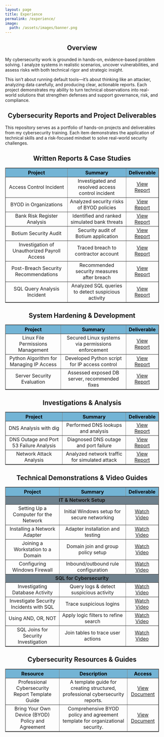 ```yaml
---
layout: page
title: Experience
permalink: /experience/
image:
  path: /assets/images/banner.png
---
```

<center><h2>Overview</h2></center>

My cybersecurity work is grounded in hands-on, evidence-based problem solving. I analyze systems in realistic scenarios, uncover vulnerabilities, and assess risks with both technical rigor and strategic insight. 

This isn’t about running default tools—it’s about thinking like an attacker, analyzing data carefully, and producing clear, actionable reports. Each project demonstrates my ability to turn technical observations into real-world solutions that strengthen defenses and support governance, risk, and compliance.

<center><h2>Cybersecurity Reports and Project Deliverables</h2></center>

This repository serves as a portfolio of hands-on projects and deliverables from my cybersecurity training. Each item demonstrates the application of technical skills and a risk-focused mindset to solve real-world security challenges.

<center><h2>Written Reports & Case Studies</h2></center>

<table align="center" border="1" cellspacing="0" cellpadding="5">
  <thead>
    <tr style="background-color: #73b4d5; color: #000000; text-align: center;">
      <th style="text-align: center;">Project</th>
      <th style="text-align: center;">Summary</th>
      <th style="text-align: center;">Deliverable</th>
    </tr>
  </thead>
  <tbody>
    <tr>
      <td style="text-align: center;">Access Control Incident</td>
      <td style="text-align: center;">Investigated and resolved access control incident</td>
      <td style="text-align: center;"><a href="https://github.com/EldonGabriel/eldongabriel.github.io/blob/main/assets/reports/REPORT%20%E2%80%93%20Access%20Control%20Incident%20-%20v1.2.0.pdf">View Report</a></td>
    </tr>
    <tr>
      <td style="text-align: center;">BYOD in Organizations</td>
      <td style="text-align: center;">Analyzed security risks of BYOD policies</td>
      <td style="text-align: center;"><a href="https://github.com/EldonGabriel/eldongabriel.github.io/blob/main/assets/reports/REPORT%20%E2%80%93%20BYOD%20in%20Organizations_%20Security%2C%20Challenges%2C%20and%20Strategies%20%E2%80%93%20v1.0.0.pdf">View Report</a></td>
    </tr>
    <tr>
      <td style="text-align: center;">Bank Risk Register Analysis</td>
      <td style="text-align: center;">Identified and ranked simulated bank threats</td>
      <td style="text-align: center;"><a href="https://github.com/EldonGabriel/eldongabriel.github.io/blob/main/assets/reports/REPORT%20%E2%80%93%20Bank%20Risk%20Register%20Analysis%20%E2%80%93%20v1.0.2.pdf">View Report</a></td>
    </tr>
    <tr>
      <td style="text-align: center;">Botium Security Audit</td>
      <td style="text-align: center;">Security audit of Botium application</td>
      <td style="text-align: center;"><a href="https://github.com/EldonGabriel/eldongabriel.github.io/blob/main/assets/reports/REPORT%20%E2%80%93%20Botium%20Security%20Audit%E2%80%93%20v1.1.0.pdf">View Report</a></td>
    </tr>
    <tr>
      <td style="text-align: center;">Investigation of Unauthorized Payroll Access</td>
      <td style="text-align: center;">Traced breach to contractor account</td>
      <td style="text-align: center;"><a href="https://github.com/EldonGabriel/eldongabriel.github.io/blob/main/assets/reports/REPORT%20%E2%80%93%20Investigation%20of%20Unauthorized%20Payroll%20Access%20Incident%20-%20v1.2.0.pdf">View Report</a></td>
    </tr>
    <tr>
      <td style="text-align: center;">Post-Breach Security Recommendations</td>
      <td style="text-align: center;">Recommended security measures after breach</td>
      <td style="text-align: center;"><a href="https://github.com/EldonGabriel/eldongabriel.github.io/blob/main/assets/reports/REPORT%20%E2%80%93%20Post-Breach%20Security%20Recommendations%20%E2%80%93%20v1.0.1.pdf">View Report</a></td>
    </tr>
    <tr>
      <td style="text-align: center;">SQL Query Analysis Incident</td>
      <td style="text-align: center;">Analyzed SQL queries to detect suspicious activity</td>
      <td style="text-align: center;"><a href="https://github.com/EldonGabriel/eldongabriel.github.io/blob/main/assets/reports/REPORT%20%E2%80%93%20SQL%20Query%20Analysis%20Incident%20%E2%80%93%20v1.0.2.pdf">View Report</a></td>
    </tr>
  </tbody>
</table>

<center><h2>System Hardening & Development</h2></center>

<table align="center" border="1" cellspacing="0" cellpadding="5">
  <thead>
    <tr style="background-color: #73b4d5; color: #000000; text-align: center;">
      <th style="text-align: center;">Project</th>
      <th style="text-align: center;">Summary</th>
      <th style="text-align: center;">Deliverable</th>
    </tr>
  </thead>
  <tbody>
    <tr>
      <td style="text-align: center;">Linux File Permissions Management</td>
      <td style="text-align: center;">Secured Linux systems via permissions enforcement</td>
      <td style="text-align: center;"><a href="https://github.com/EldonGabriel/eldongabriel.github.io/blob/main/assets/reports/REPORT%20%E2%80%93%20Linux%20File%20Permissions%20Management%20-%20v1.0.2.pdf">View Report</a></td>
    </tr>
    <tr>
      <td style="text-align: center;">Python Algorithm for Managing IP Access</td>
      <td style="text-align: center;">Developed Python script for IP access control</td>
      <td style="text-align: center;"><a href="https://github.com/EldonGabriel/eldongabriel.github.io/blob/main/assets/reports/REPORT%20%E2%80%93%20Python%20Algorithm%20for%20Managing%20IP%20Access%20%E2%80%93%20v1.0.1.pdf">View Report</a></td>
    </tr>
    <tr>
      <td style="text-align: center;">Server Security Evaluation</td>
      <td style="text-align: center;">Assessed exposed DB server, recommended fixes</td>
      <td style="text-align: center;"><a href="https://github.com/EldonGabriel/eldongabriel.github.io/blob/main/assets/reports/REPORT%20%E2%80%93%20Server%20Security%20Evaluation%20%E2%80%93%20v1.2.0.pdf">View Report</a></td>
    </tr>
  </tbody>
</table>

<center><h2>Investigations & Analysis</h2></center>

<table align="center" border="1" cellspacing="0" cellpadding="5">
  <thead>
    <tr style="background-color: #73b4d5; color: #000000; text-align: center;">
      <th style="text-align: center;">Project</th>
      <th style="text-align: center;">Summary</th>
      <th style="text-align: center;">Deliverable</th>
    </tr>
  </thead>
  <tbody>
    <tr>
      <td style="text-align: center;">DNS Analysis with dig</td>
      <td style="text-align: center;">Performed DNS lookups and analysis</td>
      <td style="text-align: center;"><a href="https://github.com/EldonGabriel/eldongabriel.github.io/blob/main/assets/reports/REPORT%20%E2%80%93%20DNS%20Analysis%20with%20dig%20%E2%80%93%20v1.0.0.pdf">View Report</a></td>
    </tr>
    <tr>
      <td style="text-align: center;">DNS Outage and Port 53 Failure Analysis</td>
      <td style="text-align: center;">Diagnosed DNS outage and port failure</td>
      <td style="text-align: center;"><a href="https://github.com/EldonGabriel/eldongabriel.github.io/blob/main/assets/reports/REPORT%20%E2%80%93%20DNS%20Outage%20and%20Port%2053%20Failure%20Analysis%20%E2%80%93%20v1.0.1.pdf">View Report</a></td>
    </tr>
    <tr>
      <td style="text-align: center;">Network Attack Analysis</td>
      <td style="text-align: center;">Analyzed network traffic for simulated attack</td>
      <td style="text-align: center;"><a href="https://github.com/EldonGabriel/eldongabriel.github.io/blob/main/assets/reports/REPORT%20%E2%80%93%20Network%20Attack%20Analysis%20%E2%80%93%20v1.0.1.pdf">View Report</a></td>
    </tr>
  </tbody>
</table>

<center><h2>Technical Demonstrations & Video Guides</h2></center>

<table align="center" border="1" cellspacing="0" cellpadding="5">
  <thead>
    <tr style="background-color: #73b4d5; color: #000000; text-align: center;">
      <th style="text-align: center;">Project</th>
      <th style="text-align: center;">Summary</th>
      <th style="text-align: center;">Deliverable</th>
    </tr>
  </thead>
  <tbody>
    <tr>
      <td colspan="3" style="text-align: center;font-weight:bold;background:#6e808c;">IT & Network Setup</td>
    </tr>
    <tr>
      <td style="text-align: center;">Setting Up a Computer for the Network</td>
      <td style="text-align: center;">Initial Windows setup for secure networking</td>
      <td style="text-align: center;"><a href="https://youtu.be/m4MngVs_bmM">Watch Video</a></td>
    </tr>
    <tr>
      <td style="text-align: center;">Installing a Network Adapter</td>
      <td style="text-align: center;">Adapter installation and testing</td>
      <td style="text-align: center;"><a href="https://www.youtube.com/watch?v=5lywwd1MQRo">Watch Video</a></td>
    </tr>
    <tr>
      <td style="text-align: center;">Joining a Workstation to a Domain</td>
      <td style="text-align: center;">Domain join and group policy setup</td>
      <td style="text-align: center;"><a href="https://www.youtube.com/watch?v=JE3jutqyI4Q">Watch Video</a></td>
    </tr>
    <tr>
      <td style="text-align: center;">Configuring Windows Firewall</td>
      <td style="text-align: center;">Inbound/outbound rule configuration</td>
      <td style="text-align: center;"><a href="https://www.youtube.com/watch?v=U_4TeohPNQ4">Watch Video</a></td>
    </tr>
    <tr>
      <td colspan="3" style="text-align: center;font-weight:bold;background:#6e808c;">SQL for Cybersecurity</td>
    </tr>
    <tr>
      <td style="text-align: center;">Investigating Database Activity</td>
      <td style="text-align: center;">Query logs & detect suspicious activity</td>
      <td style="text-align: center;"><a href="https://www.youtube.com/watch?v=TUqYto8EDJ4">Watch Video</a></td>
    </tr>
    <tr>
      <td style="text-align: center;">Investigate Security Incidents with SQL</td>
      <td style="text-align: center;">Trace suspicious logins</td>
      <td style="text-align: center;"><a href="https://www.youtube.com/watch?v=bhTHXhE6kTk">Watch Video</a></td>
    </tr>
    <tr>
      <td style="text-align: center;">Using AND, OR, NOT</td>
      <td style="text-align: center;">Apply logic filters to refine search</td>
      <td style="text-align: center;"><a href="https://www.youtube.com/watch?v=5qCjwenE-Z0">Watch Video</a></td>
    </tr>
    <tr>
      <td style="text-align: center;">SQL Joins for Security Investigation</td>
      <td style="text-align: center;">Join tables to trace user actions</td>
      <td style="text-align: center;"><a href="https://www.youtube.com/watch?v=ynxJ1go-Cc8">Watch Video</a></td>
    </tr>
  </tbody>
</table>

<center><h2>Cybersecurity Resources & Guides</h2></center>

<table align="center" border="1" cellspacing="0" cellpadding="5">
  <thead>
    <tr style="background-color: #73b4d5; color: #000000; text-align: center;">
      <th style="text-align: center;">Resource</th>
      <th style="text-align: center;">Description</th>
      <th style="text-align: center;">Access</th>
    </tr>
  </thead>
  <tbody>
    <tr>
      <td style="text-align: center;">Professional Cybersecurity Report Template Guide</td>
      <td style="text-align: center;">A template guide for creating structured, professional cybersecurity reports.</td>
      <td style="text-align: center;"><a href="https://docs.google.com/document/d/1pG9jjDdVDl7Cqu-DoQOv6XSBhqG5YSJxUJQt0u1-01A/edit?usp=sharing">View Document</a></td>
    </tr>
    <tr>
      <td style="text-align: center;">Bring Your Own Device (BYOD) Policy and Agreement</td>
      <td style="text-align: center;">Comprehensive BYOD policy and agreement template for organizational security.</td>
      <td style="text-align: center;"><a href="https://docs.google.com/document/d/1nYALR4K3hXEIv_doF4ODDgC_aZewcpPsmPsQF4vj9w8/edit?usp=sharing">View Document</a></td>
    </tr>
  </tbody>
</table>

